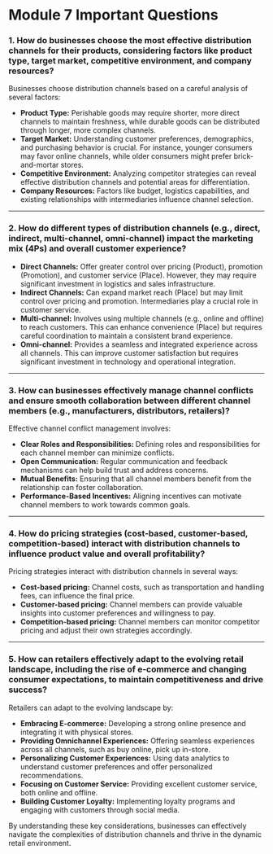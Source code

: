 # Module 7 Important Questions

### 1. How do businesses choose the most effective distribution channels for their products, considering factors like product type, target market, competitive environment, and company resources?

Businesses choose distribution channels based on a careful analysis of several factors:

* **Product Type:** Perishable goods may require shorter, more direct channels to maintain freshness, while durable goods can be distributed through longer, more complex channels.
* **Target Market:** Understanding customer preferences, demographics, and purchasing behavior is crucial. For instance, younger consumers may favor online channels, while older consumers might prefer brick-and-mortar stores.
* **Competitive Environment:** Analyzing competitor strategies can reveal effective distribution channels and potential areas for differentiation.
* **Company Resources:** Factors like budget, logistics capabilities, and existing relationships with intermediaries influence channel selection.

---

### 2. How do different types of distribution channels (e.g., direct, indirect, multi-channel, omni-channel) impact the marketing mix (4Ps) and overall customer experience?

* **Direct Channels:** Offer greater control over pricing (Product), promotion (Promotion), and customer service (Place). However, they may require significant investment in logistics and sales infrastructure.
* **Indirect Channels:** Can expand market reach (Place) but may limit control over pricing and promotion. Intermediaries play a crucial role in customer service.
* **Multi-channel:** Involves using multiple channels (e.g., online and offline) to reach customers. This can enhance convenience (Place) but requires careful coordination to maintain a consistent brand experience.
* **Omni-channel:** Provides a seamless and integrated experience across all channels. This can improve customer satisfaction but requires significant investment in technology and operational integration.

---

### 3. How can businesses effectively manage channel conflicts and ensure smooth collaboration between different channel members (e.g., manufacturers, distributors, retailers)?

Effective channel conflict management involves:

* **Clear Roles and Responsibilities:** Defining roles and responsibilities for each channel member can minimize conflicts.
* **Open Communication:** Regular communication and feedback mechanisms can help build trust and address concerns.
* **Mutual Benefits:** Ensuring that all channel members benefit from the relationship can foster collaboration.
* **Performance-Based Incentives:** Aligning incentives can motivate channel members to work towards common goals.

---

### 4. How do pricing strategies (cost-based, customer-based, competition-based) interact with distribution channels to influence product value and overall profitability?

Pricing strategies interact with distribution channels in several ways:

* **Cost-based pricing:** Channel costs, such as transportation and handling fees, can influence the final price.
* **Customer-based pricing:** Channel members can provide valuable insights into customer preferences and willingness to pay.
* **Competition-based pricing:** Channel members can monitor competitor pricing and adjust their own strategies accordingly.

---

### 5. How can retailers effectively adapt to the evolving retail landscape, including the rise of e-commerce and changing consumer expectations, to maintain competitiveness and drive success?

Retailers can adapt to the evolving landscape by:

* **Embracing E-commerce:** Developing a strong online presence and integrating it with physical stores.
* **Providing Omnichannel Experiences:** Offering seamless experiences across all channels, such as buy online, pick up in-store.
* **Personalizing Customer Experiences:** Using data analytics to understand customer preferences and offer personalized recommendations.
* **Focusing on Customer Service:** Providing excellent customer service, both online and offline.
* **Building Customer Loyalty:** Implementing loyalty programs and engaging with customers through social media.

By understanding these key considerations, businesses can effectively navigate the complexities of distribution channels and thrive in the dynamic retail environment.
